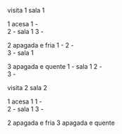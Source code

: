 visita 1 sala 1

1 acesa
  1   -     
  2   -  sala 1
  3   -

2 apagada e fria
  1   -
  2   -  
  3   -   sala 1

3 apagada e quente
  1   -   sala 1
  2   -   
  3   -   

visita 2 sala 2

1 acesa
  1
    1   -     
    2   -  sala 1
    3   -



2 apagada e fria
3 apagada e quente
